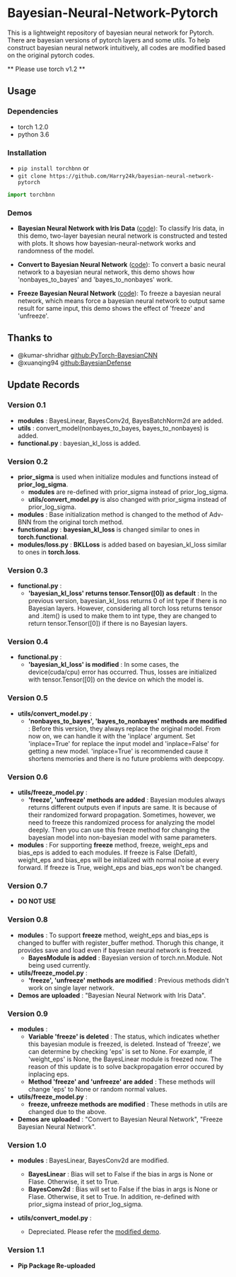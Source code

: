 # Bayesian-Neural-Network-Pytorch

This is a lightweight repository of bayesian neural network for Pytorch.
There are bayesian versions of pytorch layers and some utils.
To help construct bayesian neural network intuitively, all codes are modified based on the original pytorch codes.

** Please use torch v1.2 **

## Usage

### Dependencies

- torch 1.2.0
- python 3.6

### Installation

- `pip install torchbnn` or
- `git clone https://github.com/Harry24k/bayesian-neural-network-pytorch`

```python
import torchbnn
```

### Demos
* **Bayesian Neural Network with Iris Data** ([code](https://github.com/Harry24k/bayesian-neural-network-pytorch/blob/master/demos/Bayesian%20Neural%20Network%20with%20Iris%20Data.ipynb)): 
To classify Iris data, in this demo, two-layer bayesian neural network is constructed and tested with plots. It shows how bayesian-neural-network works and randomness of the model.

* **Convert to Bayesian Neural Network** ([code](https://github.com/Harry24k/bayesian-neural-network-pytorch/blob/master/demos/Convert%20to%20Bayesian%20Neural%20Network.ipynb)): 
To convert a basic neural network to a bayesian neural network, this demo shows how 'nonbayes_to_bayes' and 'bayes_to_nonbayes' work.

* **Freeze Bayesian Neural Network** ([code](https://github.com/Harry24k/bayesian-neural-network-pytorch/blob/master/demos/Freeze%20Bayesian%20Neural%20Network.ipynb)): 
To freeze a bayesian neural network, which means force a bayesian neural network to output same result for same input, this demo shows the effect of 'freeze' and 'unfreeze'.

## Thanks to

* @kumar-shridhar [github:PyTorch-BayesianCNN](https://github.com/kumar-shridhar/PyTorch-BayesianCNN)
* @xuanqing94 [github:BayesianDefense](https://github.com/xuanqing94/BayesianDefense)

## Update Records

### Version 0.1
* **modules** : BayesLinear, BayesConv2d, BayesBatchNorm2d are added.
* **utils** : convert_model(nonbayes_to_bayes, bayes_to_nonbayes) is added.
* **functional.py** : bayesian_kl_loss is added.

### Version 0.2
* **prior_sigma** is used when initialize modules and functions instead of **prior_log_sigma**.
	* **modules** are re-defined with prior_sigma instead of prior_log_sigma.
	* **utils/convert_model.py** is also changed with prior_sigma instead of prior_log_sigma.
* **modules** : Base initialization method is changed to the method of Adv-BNN from the original torch method.
* **functional.py** : **bayesian_kl_loss** is changed similar to ones in **torch.functional**.
* **modules/loss.py** : **BKLLoss** is added based on bayesian_kl_loss similar to ones in **torch.loss**.

### Version 0.3
* **functional.py** :
    * **'bayesian_kl_loss' returns tensor.Tensor([0]) as default** : In the previous version, bayesian_kl_loss returns 0 of int type if there is no Bayesian layers. However, considering all torch loss returns tensor and .item() is used to make them to int type, they are changed to return tensor.Tensor([0]) if there is no Bayesian layers.

### Version 0.4
* **functional.py** :
    * **'bayesian_kl_loss' is modified** : In some cases, the device(cuda/cpu) error has occurred. Thus, losses are initialized with tensor.Tensor([0]) on the device on which the model is.
    
### Version 0.5
* **utils/convert_model.py** :
    * **'nonbayes_to_bayes', 'bayes_to_nonbayes' methods are modified** : Before this version, they always replace the original model. From now on, we can handle it with the 'inplace' argument. Set 'inplace=True' for replace the input model and 'inplace=False' for getting a new model. 'inplace=True' is recommended cause it shortens memories and there is no future problems with deepcopy.
    
### Version 0.6
* **utils/freeze_model.py** :
    * **'freeze', 'unfreeze' methods are added** : Bayesian modules always returns different outputs even if inputs are same. It is because of their randomized forward propagation. Sometimes, however, we need to freeze this randomized process for analyzing the model deeply. Then you can use this freeze method for changing the bayesian model into non-bayesian model with same parameters.
* **modules** : For supporting **freeze** method, freeze, weight_eps and bias_eps is added to each modules. If freeze is False (Defalt), weight_eps and bias_eps will be initialized with normal noise at every forward. If freeze is True, weight_eps and bias_eps won't be changed. 

### Version 0.7
* **DO NOT USE**
    
### Version 0.8
* **modules** : To support **freeze** method, weight_eps and bias_eps is changed to buffer with register_buffer method. Thorugh this change, it provides save and load even if bayesian neural network is freezed.
    * **BayesModule is added** : Bayesian version of torch.nn.Module. Not being used currently.
* **utils/freeze_model.py** :
    * **'freeze', 'unfreeze' methods are modified** : Previous methods didn't work on single layer network.
* **Demos are uploaded** : "Bayesian Neural Network with Iris Data".

### Version 0.9
* **modules** : 
	* **Variable 'freeze' is deleted** : The status, which indicates whether this bayesian module is freezed, is deleted. Instead of 'freeze', we can determine by checking 'eps' is set to None. For example, if 'weight_eps' is None, the BayesLinear module is freezed now. The reason of this update is to solve backpropagation error occured by inplacing eps.
	* **Method 'freeze' and 'unfreeze' are added**  : These methods will change 'eps' to None or random normal values. 
* **utils/freeze_model.py** :
    * **freeze, unfreeze methods are modified** : These methods in utils are changed due to the above.
* **Demos are uploaded** : "Convert to Bayesian Neural Network", "Freeze Bayesian Neural Network".

### Version 1.0
* **modules** : BayesLinear, BayesConv2d are modified.
    * **BayesLinear** : Bias will set to False if the bias in args is None or Flase. Otherwise, it set to True.
    * **BayesConv2d** : Bias will set to False if the bias in args is None or Flase. Otherwise, it set to True. In addition, re-defined with prior_sigma instead of prior_log_sigma.

* **utils/convert_model.py** :
    * Depreciated. Please refer the [modified demo](https://github.com/Harry24k/bayesian-neural-network-pytorch/blob/master/demos/Convert%20to%20Bayesian%20Neural%20Network.ipynb).

### Version 1.1
* **Pip Package Re-uploaded**